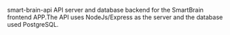 smart-brain-api
API server and database backend for the SmartBrain frontend APP.The API uses NodeJs/Express as the server and the database used PostgreSQL.
